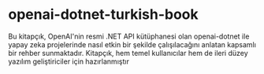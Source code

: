 # openai-dotnet-turkish-book
Bu kitapçık, OpenAI'nin resmi .NET API kütüphanesi olan openai-dotnet ile yapay zeka projelerinde nasıl etkin bir şekilde çalışılacağını anlatan kapsamlı bir rehber sunmaktadır. Kitapçık, hem temel kullanıcılar hem de ileri düzey yazılım geliştiriciler için hazırlanmıştır
